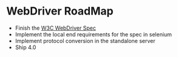 # WebDriver RoadMap

- Finish the [W3C WebDriver Spec](https://w3c.github.io/webdriver/webdriver-spec.html)
- Implement the local end requirements for the spec in selenium
- Implement protocol conversion in the standalone server
- Ship 4.0